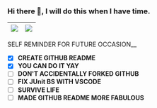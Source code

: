 ### Hi there 👋, I will do this when I have time.

[//]: # "GitHub_stats = (https://github-readme-stats.vercel.app/api?username=HEKYPTO&show_icons=true&theme=graywhite&cache_seconds=86400&disable_animations=true&hide_border=true&include_all_commits=true&count_private=true)"

[//]: # "Top_Langs = (https://github-readme-stats.vercel.app/api/top-langs/?username=HEKYPTO&layout=compact&cache_seconds=86400&disable_animations=true&hide_border=true&include_all_commits=true&count_private=true&theme=graywhite)"


[//]: # "![Top Langs](https://github-readme-stats.vercel.app/api/top-langs/?username=HEKYPTO&layout=compact&disable_animations=true&hide_border=true&theme=graywhite)"

| <a><img align="center" src="https://github-readme-stats.vercel.app/api?username=HEKYPTO&show_icons=true&theme=graywhite&cache_seconds=86400&disable_animations=true&hide_border=true&include_all_commits=true&count_private=true"/></a> | <a><img align="center" src="https://github-readme-stats.vercel.app/api/top-langs/?username=HEKYPTO&theme=graywhite&cache_seconds=86400&disable_animations=true&hide_border=true&include_all_commits=true"/></a> |
| ------------- | ------------- |

[//]: # "Alignment method is inspired by https://github.com/tnptw please visit his GitHub page."

SELF REMINDER FOR FUTURE OCCASION__
- [x] **CREATE GITHUB README**
- [x] **YOU CAN DO IT YAY**
- [ ] **DON'T ACCIDENTALLY FORKED GITHUB**
- [ ] **FIX JUnit BS WITH VSCODE**
- [ ] **SURVIVE LIFE**
- [ ] **MADE GITHUB README MORE FABULOUS**
